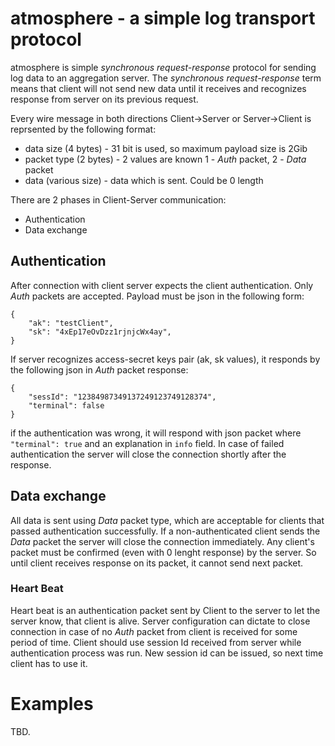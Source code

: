 # atmosphere - a simple log transport protocol
atmosphere is simple _synchronous request-response_ protocol for sending log data to an aggregation server. The _synchronous request-response_ term means that client will not send new data until it receives and recognizes response from server on its previous request.

Every wire message in both directions Client->Server or Server->Client is reprsented by the following format:
* data size (4 bytes) - 31 bit is used, so maximum payload size is 2Gib
* packet type (2 bytes) - 2 values are known 1 - _Auth_ packet, 2 - _Data_ packet
* data (various size) - data which is sent. Could be 0 length

There are 2 phases in Client-Server communication:
* Authentication
* Data exchange

## Authentication 
After connection with client server expects the client authentication. Only _Auth_ packets are accepted. Payload must be json in the following form:
```
{
    "ak": "testClient",
    "sk": "4xEp17eOvDzz1rjnjcWx4ay",
}
```
If server recognizes access-secret keys pair (ak, sk values), it responds by the following json in _Auth_ packet response:
```
{
    "sessId": "12384987349137249123749128374",
    "terminal": false
}
```
if the authentication was wrong, it will respond with json packet where `"terminal": true` and an explanation in `info` field. In case of failed authentication the server will close the connection shortly after the response.

## Data exchange
All data is sent using _Data_ packet type, which are acceptable for clients that passed authentication successfully. If a non-authenticated client sends the _Data_ packet the server will close the connection immediately. Any client's packet must be confirmed (even with 0 lenght response) by the server. So until client receives response on its packet, it cannot send next packet.

### Heart Beat
Heart beat is an authentication packet sent by Client to the server to let the server know, that client is alive. Server configuration can dictate to close connection in case of no _Auth_ packet from client is received for some period of time. Client should use session Id received from server while authentication process was run. New session id can be issued, so next time client has to use it.

# Examples
TBD.

